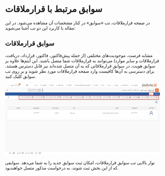 
# سوابق مرتبط با قرارملاقات 
در صفحه قرارملاقات، تب «سوابق» در کنار مشخصات آن مشاهده می‌شود. در این مقاله با کاربرد این دو تب آشنا می‌شوید:<br>

## سوابق قرارملاقات
مشابه فرصت، موجودیت‌های مختلفی (از جمله پیش‌فاکتور، فاکتور، قرارداد، دریافت، قرارملاقات و سایر موارد) می‌توانند به قرارملاقات شما متصل باشند. این آیتم‌‌ها علاوه بر سوابق هویت، در سوابق قرارملاقاتی که به آن متصل شده‌اند نیز قابل دسترس هستند. برای دسترسی به آن‌ها کافیست وارد صفحه قرارملاقات مورد نظر شوید و بر روی تب سوابق کلیک کنید.<br>

![سوابق قرارملاقات](./Images/meeting-records_2.8.3.png)

نوار بالایی تب سوابق قرارملاقات، امکان ثبت سوابق جدید را به شما می‌دهد. سوابقی که از این بخش ثبت شوند، به درخواست مذکور متصل خواهند‌بود.<br>
